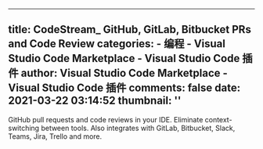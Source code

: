 
---
title: CodeStream_ GitHub, GitLab, Bitbucket PRs and Code Review
categories: 
    - 编程
    - Visual Studio Code Marketplace - Visual Studio Code 插件
author: Visual Studio Code Marketplace - Visual Studio Code 插件
comments: false
date: 2021-03-22 03:14:52
thumbnail: ''
---

<div>   
GitHub pull requests and code reviews in your IDE. Eliminate context-switching between tools. Also integrates with GitLab, Bitbucket, Slack, Teams, Jira, Trello and more.  
</div>
            